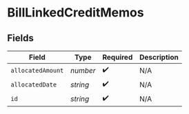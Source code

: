 # BillLinkedCreditMemos


## Fields

| Field              | Type               | Required           | Description        |
| ------------------ | ------------------ | ------------------ | ------------------ |
| `allocatedAmount`  | *number*           | :heavy_check_mark: | N/A                |
| `allocatedDate`    | *string*           | :heavy_check_mark: | N/A                |
| `id`               | *string*           | :heavy_check_mark: | N/A                |